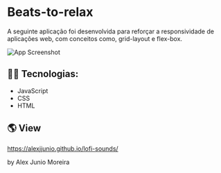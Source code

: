 # Beats-to-relax

A seguinte aplicação foi desenvolvida para reforçar a responsividade de aplicações web, com conceitos como, grid-layout e flex-box.



![App Screenshot](https://github.com/AlexJjunio/lofi-sounds/blob/main/preview.gif)



## 👨‍💻 Tecnologias:

- JavaScript
- CSS
- HTML

## 🌎 View
https://alexjjunio.github.io/lofi-sounds/

by Alex Junio Moreira

